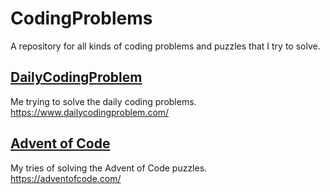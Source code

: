 # CodingProblems
A repository for all kinds of coding problems and puzzles that I try to solve.

## [DailyCodingProblem](https://github.com/omaus/CodingProblems/tree/main/DailyCodingProblem)
Me trying to solve the daily coding problems.  
https://www.dailycodingproblem.com/

## [Advent of Code](https://github.com/omaus/CodingProblems/tree/main/AdventOfCode)
My tries of solving the Advent of Code puzzles.  
https://adventofcode.com/
